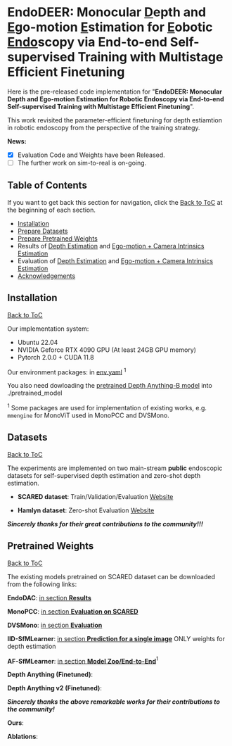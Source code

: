 # EndoDEER: Monocular <ins>D</ins>epth and <ins>E</ins>go-motion <ins>E</ins>stimation for <ins>E</ins>obotic <ins>Endo</ins>scopy via End-to-end Self-supervised Training with Multistage Efficient Finetuning
Here is the pre-released code implementation for "**EndoDEER: Monocular Depth and Ego-motion Estimation for Robotic Endoscopy via End-to-end Self-supervised Training with Multistage Efficient Finetuning**". 

This work revisited the parameter-efficient finetuning for depth estiamtion in robotic endoscopy from the perspective of the training strategy.

**News:**
- [X] Evaluation Code and Weights have been Released.
- [ ] The further work on sim-to-real is on-going.

## Table of Contents
If you want to get back this section for navigation, click the [Back to ToC](#table-of-contents) at the beginning of each section.
- [Installation](#installation)
- [Prepare Datasets](#datasets)
- [Prepare Pretrained Weights](#pretrained-weights)
- Results of [Depth Estimation](#results-of-depth-estimation) and [Ego-motion + Camera Intrinsics Estimation](#results-of-ego-motion-estimation-and-camera-intrinsics-prediction)
- Evaluation of [Depth Estimation](#evaluation-of-depth-estimation) and [Ego-motion + Camera Intrinsics Estimation](#evaluation-of-ego-motion-estimation-and-camera-intrinsics-prediction)
- [Acknowledgements](#acknowledgements)

## Installation
[Back to ToC](#table-of-contents)

Our implementation system: 
- Ubuntu 22.04
- NVIDIA Geforce RTX 4090 GPU (At least 24GB GPU memory)
- Pytorch 2.0.0 + CUDA 11.8

Our environment packages: in [env.yaml](env.yaml) <sup>1</sup>

You also need dowloading the [pretrained Depth Anything-B model](https://huggingface.co/spaces/LiheYoung/Depth-Anything/tree/main/checkpoints) into ./pretrained_model

<sup>1</sup> Some packages are used for implementation of existing works, e.g. `mmengine` for MonoViT used in MonoPCC and DVSMono.

## Datasets
[Back to ToC](#table-of-contents)

The experiments are implemented on two main-stream **public** endoscopic datasets for self-supervised depth estimation and zero-shot depth estimation.
- **SCARED dataset**: Train/Validation/Evaluation [Website](https://endovissub2019-scared.grand-challenge.org/)

- **Hamlyn dataset**: Zero-shot Evaluation [Website](http://hamlyn.doc.ic.ac.uk/vision/)

_**Sincerely thanks for their great contributions to the community!!!**_

## Pretrained Weights
[Back to ToC](#table-of-content)

The existing models pretrained on SCARED dataset can be downloaded from the following links:

**EndoDAC**: [in section **Results**](https://github.com/BeileiCui/EndoDAC?tab=readme-ov-file#results)

**MonoPCC**: [in section **Evaluation on SCARED**](https://github.com/adam99goat/MonoPCC?tab=readme-ov-file#-evaluation-on-scared)

**DVSMono**: [in section **Evaluation**](https://github.com/adam99goat/DVSMono/tree/main?tab=readme-ov-file#-evaluation)

**IID-SfMLearner**: [in section **Prediction for a single image**](https://github.com/bobo909/IID-SfmLearner?tab=readme-ov-file#%EF%B8%8F-prediction-for-a-single-image) ONLY weights for depth estimation

**AF-SfMLearner**: [in section **Model Zoo/End-to-End**](https://github.com/ShuweiShao/AF-SfMLearner?tab=readme-ov-file#-model-zoo)$^1$

**Depth Anything (Finetuned)**: 

**Depth Anything v2 (Finetuned)**: 

_**Sincerely thanks the above remarkable works for their contributions to the community!**_

**Ours**: 

**Ablations**:
